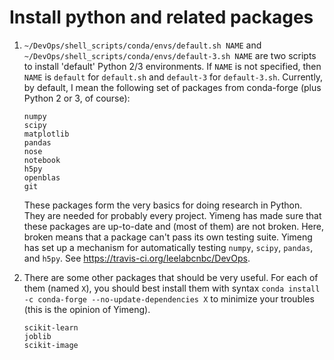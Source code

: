# Install python and related packages

1. `~/DevOps/shell_scripts/conda/envs/default.sh NAME` and `~/DevOps/shell_scripts/conda/envs/default-3.sh NAME` are two scripts to install 'default' Python 2/3 environments. If `NAME` is not specified, then `NAME` is `default` for `default.sh` and `default-3` for `default-3.sh`.  Currently, by default, I mean the following set of packages from conda-forge (plus Python 2 or 3, of course):

    ~~~
    numpy
    scipy
    matplotlib
    pandas
    nose
    notebook
    h5py
    openblas
    git
    ~~~
    
    These packages form the very basics for doing research in Python. They are needed for probably every project. Yimeng has made sure that these packages are up-to-date and (most of them) are not broken. Here, broken means that a package can't pass its own testing suite. Yimeng has set up a mechanism for automatically testing `numpy`, `scipy`, `pandas`, and `h5py`. See <https://travis-ci.org/leelabcnbc/DevOps>.
    
    
2. There are some other packages that should be very useful. For each of them (named `X`), you should best install them with syntax `conda install -c conda-forge --no-update-dependencies X` to minimize your troubles (this is the opinion of Yimeng).
	
	~~~
	scikit-learn
	joblib
	scikit-image
	~~~

